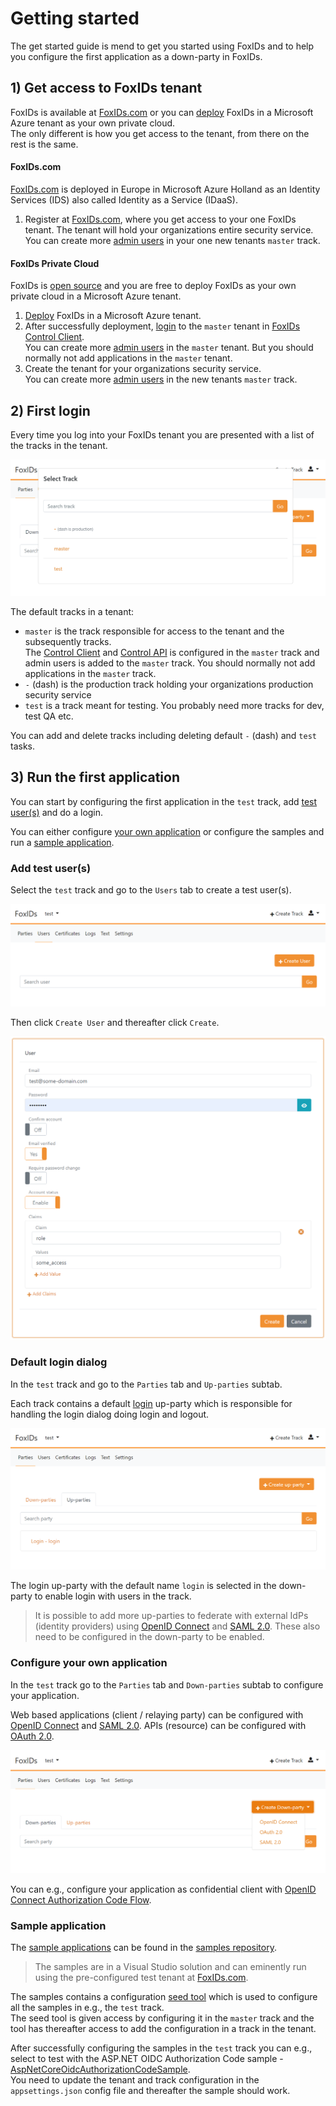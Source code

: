 # Getting started
The get started guide is mend to get you started using FoxIDs and to help you configure the first application as a down-party in FoxIDs.

## 1) Get access to FoxIDs tenant
FoxIDs is available at [FoxIDs.com](https://foxids.com) or you can [deploy](deployment.md) FoxIDs in a Microsoft Azure tenant as your own private cloud.  
The only different is how you get access to the tenant, from there on the rest is the same.

#### FoxIDs.com 
[FoxIDs.com](https://foxids.com) is deployed in Europe in Microsoft Azure Holland as an Identity Services (IDS) also called Identity as a Service (IDaaS).

1. Register at [FoxIDs.com](https://foxids.com), where you get access to your one FoxIDs tenant. The tenant will hold your organizations entire security service.  
You can create more [admin users](control.md#create-administrator-users) in your one new tenants `master` track.

#### FoxIDs Private Cloud
FoxIDs is [open source](index.md#free-and-open-source) and you are free to deploy FoxIDs as your own private cloud in a Microsoft Azure tenant.

1. [Deploy](deployment.md) FoxIDs in a Microsoft Azure tenant.
2. After successfully deployment, [login](deployment.md#first-login-and-admin-users) to the `master` tenant in [FoxIDs Control Client](control.md#foxids-control-client).  
You can create more [admin users](control.md#create-administrator-users) in the `master` tenant. But you should normally not add applications in the `master` tenant.
2. Create the tenant for your organizations security service.  
You can create more [admin users](control.md#create-administrator-users) in the new tenants `master` track.


## 2) First login
Every time you log into your FoxIDs tenant you are presented with a list of the tracks in the tenant.

![FoxIDs first login](images/getting-started-first-access.png)

The default tracks in a tenant:

- `master` is the track responsible for access to the tenant and the subsequently tracks.  
The [Control Client](control.md#foxids-control-client) and [Control API](control.md#foxids-control-api) is configured in the `master` track and admin users is added to the `master` track. 
You should normally not add applications in the `master` track.
- `-` (dash) is the production track holding your organizations production security service
- `test` is a track meant for testing. You probably need more tracks for dev, test QA etc.

You can add and delete tracks including deleting default `-` (dash) and `test` tasks.

## 3) Run the first application
You can start by configuring the first application in the `test` track, add [test user(s)](getting-started.md#add-test-users) and do a login.

You can either configure [your own application](getting-started.md#configure-your-own-application) or configure the samples and run a [sample application](getting-started.md#sample-application).

### Add test user(s)
Select the `test` track and go to the `Users` tab to create a test user(s).

![Test user](images/getting-started-test-user.png)

Then click `Create User` and thereafter click `Create`.

![Create test user](images/getting-started-test-user-new.png)

### Default login dialog
In the `test` track and go to the `Parties` tab and `Up-parties` subtab. 

Each track contains a default [login](login.md) up-party which is responsible for handling the login dialog doing login and logout.

![Login up-party](images/getting-started-login.png)

The login up-party with the default name `login` is selected in the down-party to enable login with users in the track.  

> It is possible to add more up-parties to federate with external IdPs (identity providers) using [OpenID Connect](up-party-oidc.md) and [SAML 2.0](up-party-saml-2.0.md). 
These also need to be configured in the down-party to be enabled.

### Configure your own application 
In the `test` track go to the `Parties` tab and `Down-parties` subtab to configure your application. 

Web based applications (client / relaying party) can be configured with [OpenID Connect](down-party-oidc.md) and [SAML 2.0](down-party-saml-2.0.md). APIs (resource) can be configured with [OAuth 2.0](down-party-oauth-2.0.md).

![Down-party application](images/getting-started-app.png)

You can e.g., configure your application as confidential client with [OpenID Connect Authorization Code Flow](down-party-oidc.md#configure-authorization-code-flow-for-a-confidential-client).

### Sample application
The [sample applications](samples.md) can be found in the [samples repository](https://github.com/ITfoxtec/FoxIDs.Samples).

> The samples are in a Visual Studio solution and can eminently run using the pre-configured test tenant at [FoxIDs.com](https://foxids.com).

The samples contains a configuration [seed tool](samples.md#configure-the-sample-seed-tool) which is used to configure all the samples in e.g., the `test` track.  
The seed tool is given access by configuring it in the `master` track and the tool has thereafter access to add the configuration in a track in the tenant.

After successfully configuring the samples in the `test` track you can e.g., select to test with the ASP.NET OIDC Authorization Code sample - [AspNetCoreOidcAuthorizationCodeSample](https://github.com/ITfoxtec/FoxIDs.Samples/tree/master/src/AspNetCoreOidcAuthorizationCodeSample).  
You need to update the tenant and track configuration in the `appsettings.json` config file and thereafter the sample should work.
